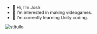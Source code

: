 - 👋 Hi, I’m Josh
- 👀 I’m interested in making videogames.
- 🌱 I’m currently learning Unity coding.



<!---
IDJoshy/IDJoshy is a ✨ special ✨ repository because its `README.md` (this file) appears on your GitHub profile.
You can click the Preview link to take a look at your changes.
--->
![stítullo](https://user-images.githubusercontent.com/112592102/187801117-f607e39c-daf9-4e0f-a026-b69574981cef.png)
